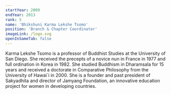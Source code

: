```yaml
---
startYear: 2009
endYear: 2013
rank: 5
name: 'Bhikshuni Karma Lekshe Tsomo'
position: 'Branch & Chapter Coordinator'
imageLink: /logo.svg
openInSameTab: false
---
```


Karma Lekshe Tsomo is a professor of Buddhist Studies at the University of San Diego. She received the precepts of a novice nun in France in 1977 and full ordination in Korea in 1982. She studied Buddhism in Dharamsala for 15 years and received a doctorate in Comparative Philosophy from the University of Hawai`i in 2000. She is a founder and past president of Sakyadhita and director of Jamyang Foundation, an innovative education project for women in developing countries.